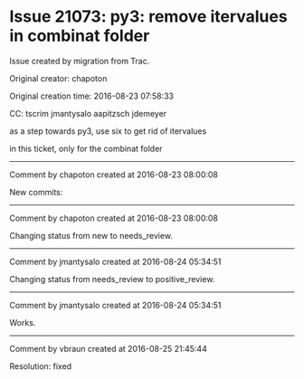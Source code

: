 # Issue 21073: py3: remove itervalues in combinat folder

Issue created by migration from Trac.

Original creator: chapoton

Original creation time: 2016-08-23 07:58:33

CC:  tscrim jmantysalo aapitzsch jdemeyer

as a step towards py3, use six to get rid of itervalues

in this ticket, only for the combinat folder


---

Comment by chapoton created at 2016-08-23 08:00:08

New commits:


---

Comment by chapoton created at 2016-08-23 08:00:08

Changing status from new to needs_review.


---

Comment by jmantysalo created at 2016-08-24 05:34:51

Changing status from needs_review to positive_review.


---

Comment by jmantysalo created at 2016-08-24 05:34:51

Works.


---

Comment by vbraun created at 2016-08-25 21:45:44

Resolution: fixed
